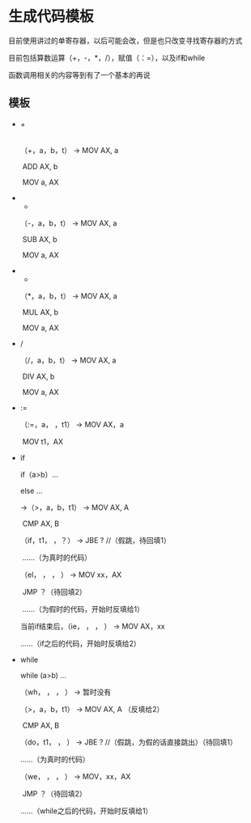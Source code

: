 # **生成代码模板**

目前使用讲过的单寄存器，以后可能会改，但是也只改变寻找寄存器的方式

目前包括算数运算（+，-，*，/），赋值（：=），以及if和while

函数调用相关的内容等到有了一个基本的再说

## 模板

- ###### +

  （+，a，b，t）	->	MOV	AX, a

  ​									   ADD	AX, b

  ​									   MOV	a, AX

- -

  （-，a，b，t）	->	MOV	AX, a

  ​									  SUB	AX, b

  ​									  MOV	a, AX

- *

  （*，a，b，t）	->	MOV	AX, a

  ​									  MUL	AX, b

  ​									  MOV	a, AX 

- /

  （/，a，b，t）	->	MOV	AX, a

  ​									  DIV	AX, b

  ​									  MOV	a, AX

- :=

  （:=，a， ，t1）	->	MOV	AX，a

  ​										 MOV	t1，AX

- if

  if（a>b）...

  else ...

  ->（>，a，b，t1）		->	MOV	AX, A

  ​												CMP	AX, B

     （if，t1， ，？）		->	JBE	?				//（假跳，待回填1）

  

  ​	......（为真时的代码）

  

    （el， ， ， ）			 ->	MOV	xx，AX

  ​												JMP	？（待回填2）

  

  ​    ......（为假时的代码，开始时反填给1）

  

  当前if结束后，（ie， ， ， ）	->	MOV	AX，xx

     ......（if之后的代码，开始时反填给2）

- while

  while (a>b) ...

  （wh， ， ， ）		->		暂时没有

  （>，a，b，t1）	  ->		MOV	AX, A		（反填给2）

  ​											   CMP	AX, B

  （do，t1， ， ）	  ->		JBE	?				//（假跳，为假的话直接跳出）（待回填1）

     ......（为真时的代码）

  （we， ， ， ）		->		MOV，xx，AX

  ​											   JMP	？（待回填2）

   ......（while之后的代码，开始时反填给1）

  

  
